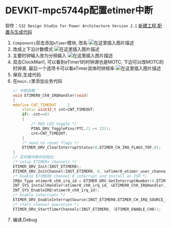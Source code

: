 # DEVKIT-mpc5744p配置etimer中断
软件：`S32 Design Studio for Power Architecture Version 2.1`
[新建工程,配置与生成代码](https://blog.csdn.net/weixin_46143152/article/details/125563870)
1. `Components`双击添加`eTimer`模块, 改名
    ![在这里插入图片描述](https://img-blog.csdnimg.cn/6adb31077ce643ffa09886309fc6ff2e.png)
2. 改成上下沿计数模式
   ![在这里插入图片描述](https://img-blog.csdnimg.cn/c6b33f0a679a467baa1633e62cfec0a5.png)
3. 主要时钟输入改为分频输入
    ![在这里插入图片描述](https://img-blog.csdnimg.cn/93d36e19d1674d7abf24300d46b110d0.png)
4. 双击ClockMan1, 可以看到eTimer1的时钟源也是MOTC, 下边可以改MOTC的时钟源, 最后一个选项卡可以看eTimer具体时钟频率
    ![在这里插入图片描述](https://img-blog.csdnimg.cn/cb3f7c39fd274b19ad8441e3ee7d84d6.png)
5. 保存,生成代码
6. 在`main.c`里添加业务代码
    ```C++
    // 中断函数
    void ETIMER0_Ch0_IRQHandler(void)
    {
    #define CNT_TIMEOUT     2
        static uint32_t cnt=CNT_TIMEOUT;
        if(--cnt==0)
        {
            /* RED LED toggle */
            PINS_DRV_TogglePins(PTC,(1 << 12));
            cnt=CNT_TIMEOUT;
        }
        /* need to reset flags */
        ETIMER_DRV_ClearInterruptStatus(0,ETIMER_CH_IRQ_FLAGS_TOF,0);
    }
    // 定时器中断的初始化
    /* setup ETIMERx channels */
    ETIMER_DRV_Init(INST_ETIMER0);
    ETIMER_DRV_InitChannel(INST_ETIMER0, 0, &eTimer0_etimer_user_channel_config0);
    /* Enable ETIMER0 channel 0 interrupt and install an ISR */
    IRQn_Type etimer0_ch0_irq_id = ETIMER_DRV_GetInterruptNumber(0,ETIMER_IRQ_CH0);
    INT_SYS_InstallHandler(etimer0_ch0_irq_id, &ETIMER0_Ch0_IRQHandler, (isr_t*) 0);
    INT_SYS_EnableIRQ(etimer0_ch0_irq_id);
    /* enable interrupts */
    ETIMER_DRV_EnableInterruptSource(INST_ETIMER0,ETIMER_CH_IRQ_SOURCE_TOFIE,0);
    /* start channel operation */
    ETIMER_DRV_StartTimerChannels(INST_ETIMER0, (ETIMER_ENABLE_CH0));
    ```
7. 编译,Debug

 